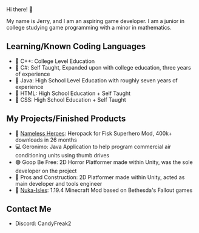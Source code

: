 Hi there! 👋

My name is Jerry, and I am an aspiring game developer. I am a junior in college studying game programming with a minor in mathematics. 

## Learning/Known Coding Languages
  *  📒 C++: College Level Education
  *  📗 C#: Self Taught, Expanded upon with college education, three years of experience
  *  📘 Java: High School Level Education with roughly seven years of experience
  *  📙 HTML: High School Education + Self Taught 
  *  📕 CSS: High School Education + Self Taught


## My Projects/Finished Products
  * 🦸 [Nameless Heroes](https://www.curseforge.com/minecraft/customization/nameless-heroes): Heropack for Fisk Superhero Mod, 400k+ downloads in 26 months
  * 💻 Geronimo: Java Application to help program commercial air conditioning units using thumb drives
  * 🟢 Goop Be Free: 2D Horror Platformer made within Unity, was the sole developer on the project 
  * 🚧 Pros and Construction: 2D Platformer made within Unity, acted as main developer and tools engineer 
  * 🍾 [Nuka-Isles](https://legacy.curseforge.com/minecraft/mc-mods/nuka-isles): 1.19.4 Minecraft Mod based on Bethesda's Fallout games 


## Contact Me

  * Discord: CandyFreak2
 
